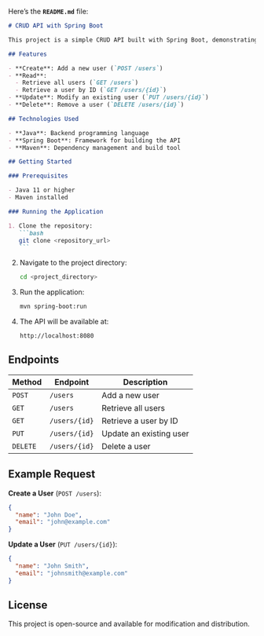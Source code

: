 Here’s the **`README.md`** file:

````markdown
# CRUD API with Spring Boot

This project is a simple CRUD API built with Spring Boot, demonstrating basic REST operations for managing users.

## Features

- **Create**: Add a new user (`POST /users`)
- **Read**:
  - Retrieve all users (`GET /users`)
  - Retrieve a user by ID (`GET /users/{id}`)
- **Update**: Modify an existing user (`PUT /users/{id}`)
- **Delete**: Remove a user (`DELETE /users/{id}`)

## Technologies Used

- **Java**: Backend programming language
- **Spring Boot**: Framework for building the API
- **Maven**: Dependency management and build tool

## Getting Started

### Prerequisites

- Java 11 or higher
- Maven installed

### Running the Application

1. Clone the repository:
   ```bash
   git clone <repository_url>
   ```
````

2. Navigate to the project directory:
   ```bash
   cd <project_directory>
   ```
3. Run the application:

   ```bash
   mvn spring-boot:run
   ```

4. The API will be available at:
   ```
   http://localhost:8080
   ```

## Endpoints

| Method   | Endpoint      | Description             |
| -------- | ------------- | ----------------------- |
| `POST`   | `/users`      | Add a new user          |
| `GET`    | `/users`      | Retrieve all users      |
| `GET`    | `/users/{id}` | Retrieve a user by ID   |
| `PUT`    | `/users/{id}` | Update an existing user |
| `DELETE` | `/users/{id}` | Delete a user           |

## Example Request

**Create a User** (`POST /users`):

```json
{
  "name": "John Doe",
  "email": "john@example.com"
}
```

**Update a User** (`PUT /users/{id}`):

```json
{
  "name": "John Smith",
  "email": "johnsmith@example.com"
}
```

## License

This project is open-source and available for modification and distribution.

```

```
